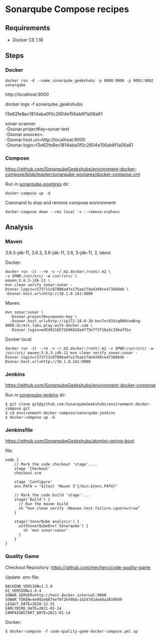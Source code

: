# Sonarqube Compose recipes

## Requirements

 * Docker CE 1.18

## Steps

### Docker

```
docker run -d --name sonarqube_geekshubs -p 9000:9000 -p 9092:9092 sonarqube
```

http://localhost:9000

docker logs -f sonarqube_geekshubs

f3e62fe8ec1814aba0f0c2604e156ab6f1a06a61


sonar-scanner \
  -Dsonar.projectKey=sonar-test \
  -Dsonar.sources=. \
  -Dsonar.host.url=http://localhost:9000 \
  -Dsonar.login=f3e62fe8ec1814aba0f0c2604e156ab6f1a06a61

### Compose

https://github.com/SonarqubeGeekshubs/environment-docker-compose/blob/master/sonarqube-postgres/docker-compose.yml

Run in [sonarqube-postgres](sonarqube-postgres) dir:
```
docker-compose up -d
```

Command to stop and remove compose environment:

```
docker-compose down --rmi local -v --remove-orphans
```

## Analysis

### Maven

3.6.3-jdk-11, 3.6.3, 3.6-jdk-11, 3.6, 3-jdk-11, 3, latest

Docker:
```
docker run -it --rm -v ~/.m2.docker:/root/.m2 \
-v $PWD:/usr/src/ -w /usr/src/ \
maven:3.6.3-jdk-11 \
mvn clean verify sonar:sonar -Dsonar.login=c573711c07806a4fa17bae1fde4349ce471606db \
-Dsonar.host.url=http://10.1.0.141:9000
```

Maven:
```
mvn sonar:sonar \
  -Dsonar.projectKey=maven-key \
  -Dsonar.host.url=http://ip172-18-0-26-bov7nr833cq000ced6ng-9000.direct.labs.play-with-docker.com \
  -Dsonar.login=ed5d9216572b96828a4f75e7f3f16a3c19baf91e
```

Docker local:
```
docker run -it --rm -v ~/.m2.docker:/root/.m2 -v $PWD:/usr/src/ -w /usr/src/ maven:3.6.3-jdk-11 mvn clean verify sonar:sonar -Dsonar.login=c573711c07806a4fa17bae1fde4349ce471606db -Dsonar.host.url=http://10.1.0.141:9000
```


### Jenkins

https://github.com/SonarqubeGeekshubs/environment-docker-compose

Run in [sonarqube-jenkins](sonarqube-jenkins) dir:
```
$ git clone git@github.com:SonarqubeGeekshubs/environment-docker-compose.git
$ cd environment-docker-compose/sonarqube-jenkins
$ docker-compose up -d
```

### Jenkinsfile

https://github.com/SonarqubeGeekshubs/atomist-spring-boot

file:

```
node {
    // Mark the code checkout 'stage'....
    stage 'Checkout'
    checkout scm

    stage 'Configure'
    env.PATH = "${tool 'Maven 3'}/bin:${env.PATH}"

    // Mark the code build 'stage'....
    stage('Build') {
      // Run the maven build
      sh “mvn clean verify -Dmaven.test.failure.ignore=true”
    }

    stage('SonarQube analysis') {
      withSonarQubeEnv('Sonarqube') {
        sh 'mvn sonar:sonar'
      }
    }
}
```

### Quality Game

Checkout Repository: https://github.com/mechero/code-quality-game

Update .env file:
````
BACKEND_VERSION=1.2.0
UI_VERSION=1.0.4
SONAR_SERVER=http://host.docker.internal:9000
SONAR_TOKEN=4e992e6874ef0f26f0bbc1b247d1dedda2819849
LEGACY_DATE=2020-12-31
EARLYBIRD_DATE=2021-01-14
CAMPAIGNSTART_DATE=2021-01-14
````

Docker:
```
$ docker-compose -f code-quality-game-docker-compose.yml up
```
